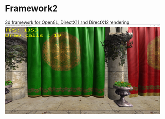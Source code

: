 # Framework2
3d framework for OpenGL, DirectX11 and DirectX12 rendering
![GitHub Logo](/Documents/git_image.png)
